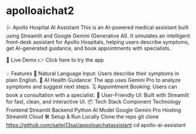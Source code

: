 # apolloaichat2

🩺 Apollo Hospital AI Assistant
This is an AI-powered medical assistant built using Streamlit and Google Gemini (Generative AI). It simulates an intelligent front-desk assistant for Apollo Hospitals, helping users describe symptoms, get AI-generated guidance, and book appointments with specialists.

🚀 Live Demo
👉 Click here to try the app

💡 Features
🎤 Natural Language Input: Users describe their symptoms in plain English.
🧠 AI Health Guidance: The app uses Gemini Pro to analyze symptoms and suggest next steps.
🗓️ Appointment Booking: Users can book a consultation with a specialist.
📱 User-Friendly UI: Built with Streamlit for fast, clean, and interactive UI.
📦 Tech Stack
Component	Technology
Frontend	Streamlit
Backend	Python
AI Model	Google Gemini Pro
Hosting	Streamlit Cloud
🛠️ Setup & Run Locally
Clone the repo
git clone https://github.com/saitej13sai/appoloaichatassistant
cd apollo-ai-assistant
